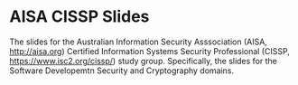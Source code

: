 AISA CISSP Slides
===

The slides for the Australian Information Security Asssociation (AISA, http://aisa.org) Certified Information Systems Security Professional (CISSP, https://www.isc2.org/cissp/) study group. Specifically, the slides for the Software Developemtn Security and Cryptography domains.
